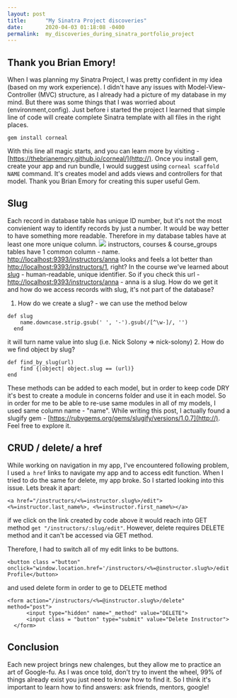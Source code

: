 ```yaml
---
layout: post
title:      "My Sinatra Project discoveries"
date:       2020-04-03 01:18:08 -0400
permalink:  my_discoveries_during_sinatra_portfolio_project
---
```



## Thank you Brian Emory!
When I was planning my Sinatra Project, I was pretty confident in my idea (based on my work experience). I didn't have any issues with Model-View-Controller (MVC) structure, as I already had a picture of my database in my mind. But there was some things that I was worried about (environment,config). Just before i started the project I learned that simple line of code will create complete Sinatra template with all files in the right places.

```
gem install corneal
```
With this line all magic starts, and you can learn more by visiting - [https://thebrianemory.github.io/corneal/](http://).
Once you install gem, create your app and run bundle, I would suggest using `corneal scaffold NAME` command. It's creates model and adds views and controllers for that model. 
Thank you Brian Emory for creating this super useful Gem.

## Slug
Each record in database table has unique ID number, but it's not the most convienient way to identify records by just a number. It would be way better to have something more readable. Therefore in my database tables have at least one more unique column.
![]([img]\https://i.imgur.com/MgFaooN.png[/img])
instructors, courses & course_groups tables have 1 common column - name. 
[http://localhost:9393/instructors/anna](http://) looks and feels a lot better than [http://localhost:9393/instructors/1](http://), right?
In the course we've learned about [slug](https://itnext.io/whats-a-slug-f7e74b6c23e0?gi=5bb7951d1921) - human-readable, unique identifier. So if you check this url -  [http://localhost:9393/instructors/anna](http://) - anna is a slug.
How do we get it and how do we access records with slug, it's not part of the database?
1. How do we create a slug? - we can use the method below
```
def slug
    name.downcase.strip.gsub(' ', '-').gsub(/[^\w-]/, '')
  end
```
it will turn name value into slug (i.e. Nick Solony => nick-solony)
2. How do we find object by slug?
```
def find_by_slug(url)
    find {|object| object.slug == (url)}
end
```
These methods can be added to each model, but in order to keep code DRY it's best to create a module in concerns folder and use it in each model. So in order for me to be able to re-use same modules in all of my models, I used same column name - "name".
While writing this post, I actually found a slugify gem - [https://rubygems.org/gems/slugify/versions/1.0.7](http://). Feel free to explore it.

## CRUD / delete/ a href
While working on navigation in my app, I've encountered following problem, I used `a href` links to navigate my app and to access edit function. When I tried to do the same for delete, my app broke.
So I started looking into this issue.
Lets break it apart:

```
<a href="/instructors/<%=instructor.slug%>/edit"><%=instructor.last_name%>, <%=instructor.first_name%></a>
```

if we click on the link created by code above it would reach into GET method ```get "/instructors/:slug/edit"```.
However, delete requires DELETE method and it can't be accessed via GET method.

Therefore, I had to switch all of my edit links to be buttons.
```
<button class ="button" onclick="window.location.href='/instructors/<%=@instructor.slug%>/edit'">Edit Profile</button>
```
and used delete form in order to ge to DELETE method

```
<form action="/instructors/<%=@instructor.slug%>/delete" method="post">
      <input type="hidden" name="_method" value="DELETE">
      <input class = "button" type="submit" value="Delete Instructor">
  </form>
```

## Conclusion
Each new project brings new chalenges, but they allow me to practice an art of Google-fu. As I was once told, don't try to invent the wheel, 99% of things already exist you just need to know how to find it.
So I think it's important to learn how to find answers: ask friends, mentors, google!




